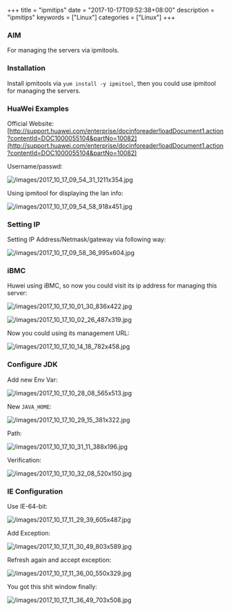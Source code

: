 +++
title = "ipmitips"
date = "2017-10-17T09:52:38+08:00"
description = "ipmitips"
keywords = ["Linux"]
categories = ["Linux"]
+++
### AIM
For managing the servers via ipmitools.

### Installation
Install ipmitools via `yum install -y ipmitool`, then you could use ipmitool
for managing the servers.    

### HuaWei Examples
Official Website:    
[http://support.huawei.com/enterprise/docinforeader!loadDocument1.action?contentId=DOC1000055104&partNo=10082](http://support.huawei.com/enterprise/docinforeader!loadDocument1.action?contentId=DOC1000055104&partNo=10082)    

Username/passwd:   

![/images/2017_10_17_09_54_31_1211x354.jpg](/images/2017_10_17_09_54_31_1211x354.jpg)

Using ipmitool for displaying the lan info:    

![/images/2017_10_17_09_54_58_918x451.jpg](/images/2017_10_17_09_54_58_918x451.jpg)

### Setting IP
Setting IP Address/Netmask/gateway via following way:    

![/images/2017_10_17_09_58_36_995x604.jpg](/images/2017_10_17_09_58_36_995x604.jpg)

### iBMC
Huwei using iBMC, so now you could visit its ip address for managing this
server:    

![/images/2017_10_17_10_01_30_836x422.jpg](/images/2017_10_17_10_01_30_836x422.jpg)

![/images/2017_10_17_10_02_26_487x319.jpg](/images/2017_10_17_10_02_26_487x319.jpg)

Now you could using its management URL:    

![/images/2017_10_17_10_14_18_782x458.jpg](/images/2017_10_17_10_14_18_782x458.jpg)

### Configure JDK
Add new Env Var:    

![/images/2017_10_17_10_28_08_565x513.jpg](/images/2017_10_17_10_28_08_565x513.jpg)

New `JAVA_HOME`:    

![/images/2017_10_17_10_29_15_381x322.jpg](/images/2017_10_17_10_29_15_381x322.jpg)

Path:    

![/images/2017_10_17_10_31_11_388x196.jpg](/images/2017_10_17_10_31_11_388x196.jpg)

Verification:    

![/images/2017_10_17_10_32_08_520x150.jpg](/images/2017_10_17_10_32_08_520x150.jpg)

### IE Configuration
Use IE-64-bit:    

![/images/2017_10_17_11_29_39_605x487.jpg](/images/2017_10_17_11_29_39_605x487.jpg)

Add Exception:    

![/images/2017_10_17_11_30_49_803x589.jpg](/images/2017_10_17_11_30_49_803x589.jpg)

Refresh again and accept exception:    

![/images/2017_10_17_11_36_00_550x329.jpg](/images/2017_10_17_11_36_00_550x329.jpg)

You got this shit window finally:    

![/images/2017_10_17_11_36_49_703x508.jpg](/images/2017_10_17_11_36_49_703x508.jpg)

